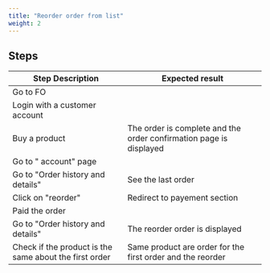 ```yaml
---
title: "Reorder order from list"
weight: 2
---
```

## Steps
| Step Description | Expected result |
| ----- | ----- |
| Go to FO |  |
| Login with a customer account |  |
| Buy a product | The order is complete and the order confirmation page is displayed |
| Go to " account" page |  |
| Go to "Order history and details" | See the last order |
| Click on "reorder" | Redirect to payement section |
| Paid the order |  |
| Go to "Order history and details" | The reorder order is displayed |
| Check if the product is the same about the first order | Same product are order for the first order and the reorder |
